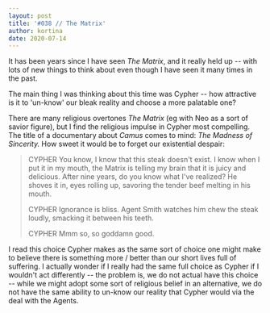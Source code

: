 ```yaml
---
layout: post
title: '#038 // The Matrix'
author: kortina
date: 2020-07-14
---
```


It has been years since I have seen *The Matrix*, and it really held up -- with lots of new things to think about even though I have seen it many times in the past.

The main thing I was thinking about this time was Cypher -- how attractive is it to 'un-know' our bleak reality and choose a more palatable one?

There are many religious overtones *The Matrix* (eg with Neo as a sort of savior figure), but I find the religious impulse in Cypher most compelling.
The title of a documentary about *Camus* comes to mind: *The Madness of Sincerity.*
How sweet it would be to forget our existential despair:

> CYPHER
> You know, I know that this steak
> doesn't exist. I know when I put
> it in my mouth, the Matrix is
> telling my brain that it is juicy
> and delicious. After nine years,
> do you know what I've realized?
> He shoves it in, eyes rolling up, savoring the tender
> beef melting in his mouth.
> 
> CYPHER
> Ignorance is bliss.
> Agent Smith watches him chew the steak loudly, smacking
> it between his teeth.
> 
> CYPHER
> Mmm so, so goddamn good.

I read this choice Cypher makes as the same sort of choice one might make to believe there is something more / better than our short lives full of suffering.
I actually wonder if I really had the same full choice as Cypher if I wouldn't act differently -- the problem is,
we do not actual have this choice -- while we might adopt some sort of religious belief in an alternative, we do not
have the same ability to un-know our reality that Cypher would via the deal with the Agents.